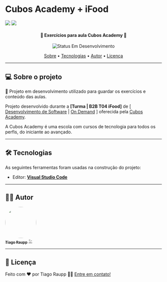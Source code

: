 # Cubos Academy + iFood

![](https://i.imgur.com/xG74tOh.png)
![](https://camo.githubusercontent.com/9024d29d7212d5e020ecea830c7b9cf5ba9a47cb2f3dfc771c399233a536d1e9/68747470733a2f2f6c6f676f706e672e636f6d2e62722f6c6f676f732f69666f6f642d34332e737667)

<h4 align="center"> 
	🚧 Exercícios para aula Cubos Academy 🚧
</h4>

<p align="center">
	<img alt="Status Em Desenvolvimento" src="https://img.shields.io/badge/STATUS-EM%20DESENVOLVIMENTO-green">
</p>

<p align="center">
 <a href="#-sobre-o-projeto">Sobre</a> •
 <a href="#-tecnologias">Tecnologias</a> • 
 <a href="#-autor">Autor</a> • 
 <a href="#user-content--licença">Licença</a>
</p>

---

## 💻 Sobre o projeto

📄 Projeto em desenvolvimento utilizado para guardar os exercícios e conteúdo das aulas.

Projeto desenvolvido durante a **[Turma | B2B T04 iFood]** de [ [Desenvolvimento de Software](https://cubos.academy/cursos/desenvolvimento-de-software-v2) | [On Demand](https://cubos.academy/cubosondemand) ] oferecida pela [Cubos Academy](https://cubos.academy/).

A Cubos Academy é uma escola com cursos de tecnologia para todos os perfis, do iniciante ao avançado.

---

## 🛠 Tecnologias

As seguintes ferramentas foram usadas na construção do projeto:

-   Editor: **[Visual Studio Code](https://code.visualstudio.com/)**

---

## 🧙‍♂️ Autor

<a href="https://www.linkedin.com/in/tiago-raupp/">
 <img style="border-radius: 50%;" src="https://media.licdn.com/dms/image/D4D03AQHaefl1HLvVUw/profile-displayphoto-shrink_800_800/0/1680632915643?e=1692835200&v=beta&t=SAqnu3sQu_ZBE2NSIe5FbZP78i66qTKRhd_caV5yZ_I" width="100px;" alt=""/>
 <br />
 <sub><b>Tiago Raupp</b></sub></a> <a href="https://www.linkedin.com/in/tiago-raupp/" title="Cubos Academy">✨</a>
 <br />

---

## 📝 Licença

<!-- Este projeto esta sobe a licença [MIT](./LICENSE). -->

Feito com ❤️ por Tiago Raupp 👋🏽 [Entre em contato!](https://www.linkedin.com/in/tiago-raupp/)
